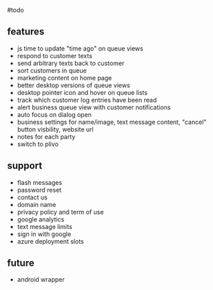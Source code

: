 #todo

## features
- js time to update "time ago" on queue views
- respond to customer texts
- send arbitrary texts back to customer
- sort customers in queue
- marketing content on home page
- better desktop versions of queue views
- desktop pointer icon and hover on queue lists
- track which customer log entries have been read
- alert business queue view with customer notifications
- auto focus on dialog open
- business settings for name/image, text message content, "cancel"
button visbility, website url
- notes for each party
- switch to plivo

## support
- flash messages
- password reset
- contact us
- domain name
- privacy policy and term of use
- google analytics
- text message limits
- sign in with google
- azure deployment slots

## future
- android wrapper